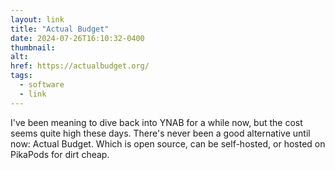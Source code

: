 ```yaml
---
layout: link
title: "Actual Budget"
date: 2024-07-26T16:10:32-0400
thumbnail:
alt:
href: https://actualbudget.org/
tags:
  - software
  - link
---
```


I've been meaning to dive back into YNAB for a while now, but the cost seems quite high these days. There's never been a good alternative until now: Actual Budget. Which is open source, can be self-hosted, or hosted on PikaPods for dirt cheap.
